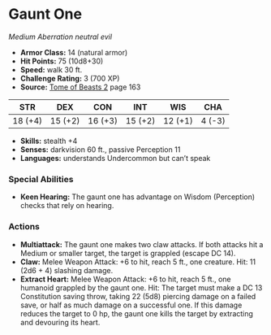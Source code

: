 # Gaunt One

*Medium* *Aberration* *neutral evil*

- **Armor Class:** 14 (natural armor)
- **Hit Points:** 75 (10d8+30)
- **Speed:** walk 30 ft.
- **Challenge Rating:** 3 (700 XP)
- **Source:** [Tome of Beasts 2](https://koboldpress.com/kpstore/product/tome-of-beasts-2-for-5th-edition) page 163

| STR | DEX | CON | INT | WIS | CHA |
| --- | --- | --- | --- | --- | --- |
| 18 (+4) | 15 (+2) | 16 (+3) | 15 (+2) | 12 (+1) | 4 (-3) |

- **Skills:** stealth +4
- **Senses:** darkvision 60 ft., passive Perception 11
- **Languages:** understands Undercommon but can’t speak
### Special Abilities
- **Keen Hearing:** The gaunt one has advantage on Wisdom (Perception) checks that rely on hearing.
### Actions
- **Multiattack:** The gaunt one makes two claw attacks. If both attacks hit a Medium or smaller target, the target is grappled (escape DC 14).
- **Claw:** Melee Weapon Attack: +6 to hit, reach 5 ft., one creature. Hit: 11 (2d6 + 4) slashing damage.
- **Extract Heart:** Melee Weapon Attack: +6 to hit, reach 5 ft., one humanoid grappled by the gaunt one. Hit: The target must make a DC 13 Constitution saving throw, taking 22 (5d8) piercing damage on a failed save, or half as much damage on a successful one. If this damage reduces the target to 0 hp, the gaunt one kills the target by extracting and devouring its heart.



